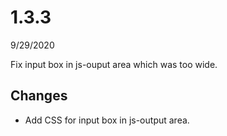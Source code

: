 # 1.3.3
9/29/2020

Fix input box in js-ouput area which was too wide.

## Changes
- Add CSS for input box in js-output area.

